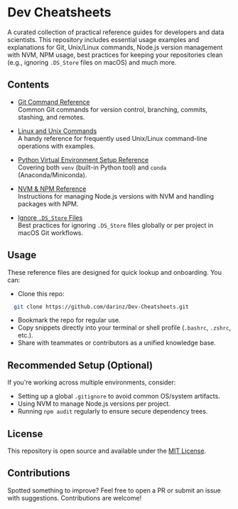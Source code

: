 # Dev Cheatsheets

A curated collection of practical reference guides for developers and data scientists. This repository includes essential usage examples and explanations for Git, Unix/Linux commands, Node.js version management with NVM, NPM usage, best practices for keeping your repositories clean (e.g., ignoring `.DS_Store` files on macOS) and much more.


## Contents

- [Git Command Reference](./git-commands.md)  
  Common Git commands for version control, branching, commits, stashing, and remotes.

- [Linux and Unix Commands](./linux-unix-commands.md)  
  A handy reference for frequently used Unix/Linux command-line operations with examples.

- [Python Virtual Environment Setup Reference](./python-venv.md)  
  Covering both `venv` (built-in Python tool) and `conda` (Anaconda/Miniconda).

- [NVM & NPM Reference](./nvm-npm.md)  
  Instructions for managing Node.js versions with NVM and handling packages with NPM.

- [Ignore `.DS_Store` Files](./git-ignore-dsstore.md)  
  Best practices for ignoring `.DS_Store` files globally or per project in macOS Git workflows.


## Usage

These reference files are designed for quick lookup and onboarding. You can:

- Clone this repo:
  
```bash
  git clone https://github.com/darinz/Dev-Cheatsheets.git
```

* Bookmark the repo for regular use.
* Copy snippets directly into your terminal or shell profile (`.bashrc`, `.zshrc`, etc.).
* Share with teammates or contributors as a unified knowledge base.


## Recommended Setup (Optional)

If you're working across multiple environments, consider:

* Setting up a global `.gitignore` to avoid common OS/system artifacts.
* Using NVM to manage Node.js versions per project.
* Running `npm audit` regularly to ensure secure dependency trees.


## License

This repository is open source and available under the [MIT License](./LICENSE).


## Contributions

Spotted something to improve? Feel free to open a PR or submit an issue with suggestions. Contributions are welcome!
